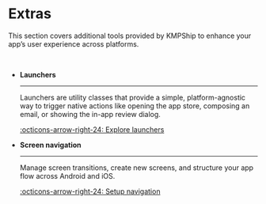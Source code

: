 # Extras

This section covers additional tools provided by KMPShip to enhance your app’s user experience across platforms.

&nbsp;

<div class="grid cards" markdown>

-   __Launchers__

    ---

    Launchers are utility classes that provide a simple, platform-agnostic way to trigger native actions like opening the app store, composing an email, or showing the in-app review dialog.

    [:octicons-arrow-right-24: Explore launchers](/extras/launchers)

-   __Screen navigation__

    ---

    Manage screen transitions, create new screens, and structure your app flow across Android and iOS.

    [:octicons-arrow-right-24: Setup navigation](/extras/navigation)

</div>
